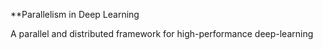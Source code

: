 **Parallelism in Deep Learning

A parallel and distributed framework for high-performance deep-learning
